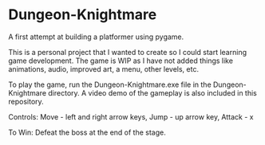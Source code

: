 # Dungeon-Knightmare
A first attempt at building a platformer using pygame.

This is a personal project that I wanted to create so I could start learning game development.
The game is WIP as I have not added things like animations, audio, improved art, a menu, other levels, etc.

To play the game, run the Dungeon-Knightmare.exe file in the Dungeon-Knightmare directory.
A video demo of the gameplay is also included in this repository.

Controls: Move - left and right arrow keys, Jump - up arrow key, Attack - x
  
To Win: Defeat the boss at the end of the stage.
